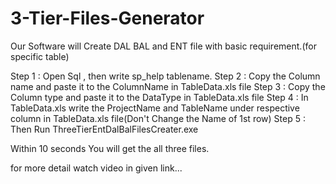 # 3-Tier-Files-Generator
Our Software will Create DAL BAL and ENT file with basic requirement.(for specific table)

Step 1 : Open Sql , then write sp_help tablename.
Step 2 : Copy the Column name and paste it to the ColumnName in TableData.xls file
Step 3 : Copy the Column type and paste it to the DataType in TableData.xls file
Step 4 : In TableData.xls write the ProjectName and TableName under respective column in TableData.xls file(Don't Change the Name of 1st row)
Step 5 : Then Run ThreeTierEntDalBalFilesCreater.exe

Within 10 seconds You will get the all three files.

for more detail watch video in given link...
